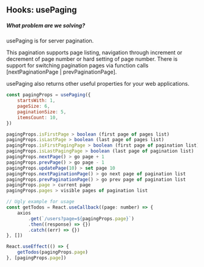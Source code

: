 ## Hooks: usePaging

##### What problem are we solving?

usePaging is for server pagination.

This pagination supports page listing, navigation through increment or decrement of page number or hard setting of page number. There is support for switching pagination pages via function calls [nextPaginationPage | prevPaginationPage].

usePaging also returns other useful properties for your web applications.

```javascript
const pagingProps = usePaging({
    startsWith: 1,
    pageSize: 6,
    paginationSize: 5,
    itemsCount: 10,
})

pagingProps.isFirstPage > boolean (first page of pages list)
pagingProps.isLastPage > boolean (last page of pages list)
pagingProps.isFirstPagingPage > boolean (first page of pagination list)
pagingProps.isLastPagingPage > boolean (last page of pagination list)
pagingProps.nextPage() > go page + 1
pagingProps.prevPage() > go page - 1
pagingProps.updatePage(10) > set page 10
pagingProps.nextPaginationPage() > go next page of pagination list
pagingProps.prevPaginationPage() > go prev page of pagination list
pagingProps.page > current page
pagingProps.pages > visible pages of pagination list

// Ugly example for usage
const getTodos = React.useCallback((page: number) => {
    axios
        .get(`/users?page=${pagingProps.page}`)
        .then((response) => {})
        .catch((err) => {})
}, [])

React.useEffect(() => {
    getTodos(pagingProps.page)
}, [pagingProps.page])
```
